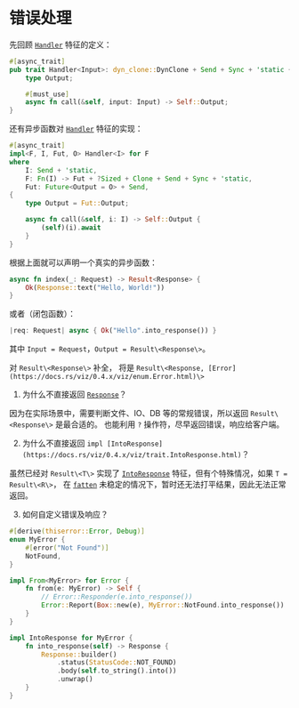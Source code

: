 # 错误处理

先回顾 [`Handler`] 特征的定义：

```rust
#[async_trait]
pub trait Handler<Input>: dyn_clone::DynClone + Send + Sync + 'static {
    type Output;

    #[must_use]
    async fn call(&self, input: Input) -> Self::Output;
}
```

还有异步函数对 [`Handler`] 特征的实现：

```rust
#[async_trait]
impl<F, I, Fut, O> Handler<I> for F
where
    I: Send + 'static,
    F: Fn(I) -> Fut + ?Sized + Clone + Send + Sync + 'static,
    Fut: Future<Output = O> + Send,
{
    type Output = Fut::Output;

    async fn call(&self, i: I) -> Self::Output {
        (self)(i).await
    }
}
```

根据上面就可以声明一个真实的异步函数：

```rust
async fn index(_: Request) -> Result<Response> {
    Ok(Response::text("Hello, World!"))
}
```

或者（闭包函数）：

```rust
|req: Request| async { Ok("Hello".into_response()) }
```

其中 `Input = Request`，`Output = Result\<Response\>`。

对 `Result\<Response\>` 补全， 将是
`Result\<Response, [Error](https://docs.rs/viz/0.4.x/viz/enum.Error.html)\>`

1. 为什么不直接返回 [`Response`]？

因为在实际场景中，需要判断文件、IO、DB 等的常规错误，所以返回 `Result\<Response\>` 是最合适的。 也能利用 `?`
操作符，尽早返回错误，响应给客户端。

2. 为什么不直接返回
   `impl [IntoResponse](https://docs.rs/viz/0.4.x/viz/trait.IntoResponse.html)`？

虽然已经对 `Result\<T\>` 实现了 [`IntoResponse`] 特征，但有个特殊情况，如果 `T = Result\<R\>`， 在
[`fatten`] 未稳定的情况下，暂时还无法打平结果，因此无法正常返回。

3. 如何自定义错误及响应？

```rust
#[derive(thiserror::Error, Debug)]
enum MyError {
    #[error("Not Found")]
    NotFound,
}

impl From<MyError> for Error {
    fn from(e: MyError) -> Self {
        // Error::Responder(e.into_response())
        Error::Report(Box::new(e), MyError::NotFound.into_response())
    }
}

impl IntoResponse for MyError {
    fn into_response(self) -> Response {
        Response::builder()
            .status(StatusCode::NOT_FOUND)
            .body(self.to_string().into())
            .unwrap()
    }
}
```

[`handler`]: https://docs.rs/viz/0.4.x/viz/trait.Handler.html
[`intoresponse`]: https://docs.rs/viz/0.4.x/viz/trait.IntoResponse.html
[`response`]: https://docs.rs/viz/0.4.x/viz/struct.Response.html
[`fatten`]: https://doc.rust-lang.org/std/result/enum.Result.html#method.flatten
